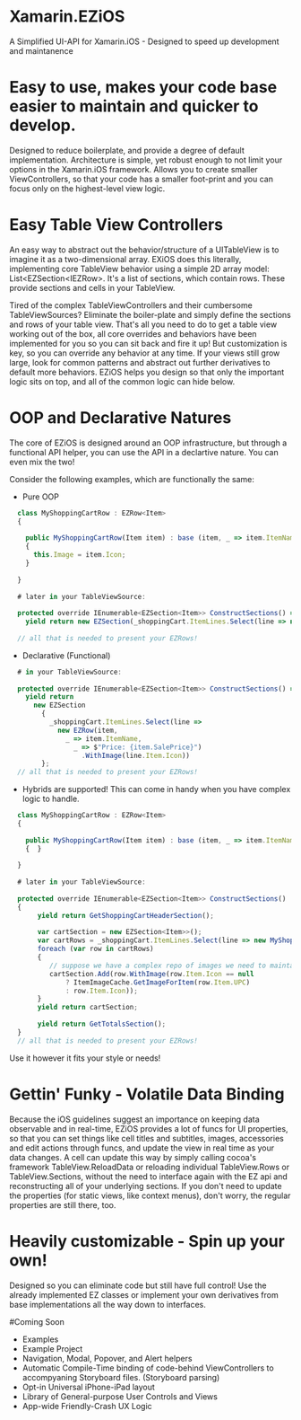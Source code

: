 # Xamarin.EZiOS
A Simplified UI-API for Xamarin.iOS - Designed to speed up development and maintanence

# Easy to use, makes your code base easier to maintain and quicker to develop. 
Designed to reduce boilerplate, and provide a degree of default implementation. Architecture is simple, yet robust enough to not limit your options in the Xamarin.iOS framework. Allows you to create smaller ViewControllers, so that your code has a smaller foot-print and you can focus only on the highest-level view logic. 

# Easy Table View Controllers
An easy way to abstract out the behavior/structure of a UITableView is to imagine it as a two-dimensional array. EXiOS does this literally, implementing core TableView behavior using a simple 2D array model: List<EZSection<IEZRow<T>>. It's a list of sections, which contain rows. These provide sections and cells in your TableView. 

Tired of the complex TableViewControllers and their cumbersome TableViewSources? Eliminate the boiler-plate and simply define the sections and rows of your table view. That's all you need to do to get a table view working out of the box, all core overrides and behaviors have been implemented for you so you can sit back and fire it up! But customization is key, so you can override any behavior at any time. If your views still grow large, look for common patterns and abstract out further derivatives to default more behaviors. EZiOS helps you design so that only the important logic sits on top, and all of the common logic can hide below.

# OOP and Declarative Natures
The core of EZiOS is designed around an OOP infrastructure, but through a functional API helper, you can use the API in a declartive nature. You can even mix the two!

Consider the following examples, which are functionally the same: 
- Pure OOP 
```javascript
  class MyShoppingCartRow : EZRow<Item>
  {
  
    public MyShoppingCartRow(Item item) : base (item, _ => item.ItemName, _ => $"Price: {item.SalePrice}")
    {
      this.Image = item.Icon;
    }
  
  }
  
  # later in your TableViewSource: 
  
  protected override IEnumerable<EZSection<Item>> ConstructSections() =>
    yield return new EZSection(_shoppingCart.ItemLines.Select(line => new MyShoppingCartRow(line.Item))); 
    
  // all that is needed to present your EZRows!
```
- Declarative (Functional)
```javascript
  # in your TableViewSource: 
  
  protected override IEnumerable<EZSection<Item>> ConstructSections() =>
    yield return 
      new EZSection
        {
          _shoppingCart.ItemLines.Select(line => 
            new EZRow(item, 
              _ => item.ItemName, 
                _ => $"Price: {item.SalePrice}")
                  .WithImage(line.Item.Icon))
        };
  // all that is needed to present your EZRows!
```

- Hybrids are supported! This can come in handy when you have complex logic to handle.
```javascript
  class MyShoppingCartRow : EZRow<Item>
  {
  
    public MyShoppingCartRow(Item item) : base (item, _ => item.ItemName, _ => $"Price: {item.SalePrice}")
    {  }
    
  }
  
  # later in your TableViewSource: 
  
  protected override IEnumerable<EZSection<Item>> ConstructSections() 
  {
       yield return GetShoppingCartHeaderSection();
       
       var cartSection = new EZSection<Item>>();
       var cartRows = _shoppingCart.ItemLines.Select(line => new MyShoppingCartRow(line.Item));
       foreach (var row in cartRows)
       {
          // suppose we have a complex repo of images we need to maintain
          cartSection.Add(row.WithImage(row.Item.Icon == null 
              ? ItemImageCache.GetImageForItem(row.Item.UPC) 
              : row.Item.Icon));
       }
       yield return cartSection;
       
       yield return GetTotalsSection();
  }
  // all that is needed to present your EZRows!
```

Use it however it fits your style or needs!


# Gettin' Funky - Volatile Data Binding
Because the iOS guidelines suggest an importance on keeping data observable and in real-time, EZiOS provides a lot of funcs for UI properties, so that you can set things like cell titles and subtitles, images, accessories and edit actions through funcs, and update the view in real time as your data changes. A cell can update this way by simply calling cocoa's framework TableView.ReloadData or reloading individual TableView.Rows or TableView.Sections, without the need to interface again with the EZ api and reconstructing all of your underlying sections. If you don't need to update the properties (for static views, like context menus), don't worry, the regular properties are still there, too.

# Heavily customizable - Spin up your own! 
Designed so you can eliminate code but still have full control! Use the already implemented EZ classes or implement your own derivatives from base implementations all the way down to interfaces. 

#Coming Soon 
- Examples
- Example Project
- Navigation, Modal, Popover, and Alert helpers
- Automatic Compile-Time binding of code-behind ViewControllers to accompyaning Storyboard files. (Storyboard parsing)
- Opt-in Universal iPhone-iPad layout
- Library of General-purpose User Controls and Views 
- App-wide Friendly-Crash UX Logic
